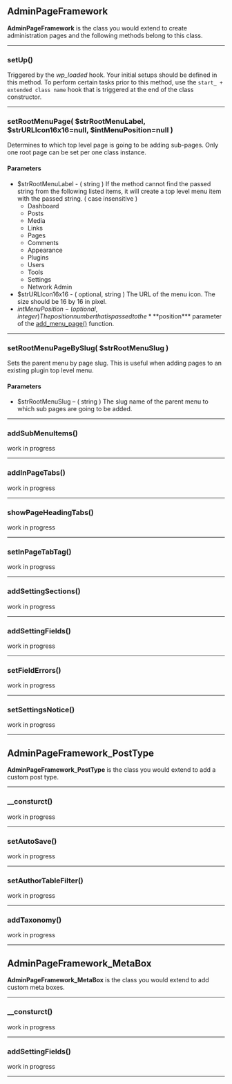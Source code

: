 ## AdminPageFramework ##
**AdminPageFramework** is the class you would extend to create administration pages and the following methods belong to this class. 
***

### setUp() ###
Triggered by the *wp_loaded* hook. Your initial setups should be defined in this method. To perform certain tasks prior to this method, use the `start_ + extended class name` hook that is triggered at the end of the class constructor.
***

### setRootMenuPage( $strRootMenuLabel, $strURLIcon16x16=null, $intMenuPosition=null ) ###
Determines to which top level page is going to be adding sub-pages. Only one root page can be set per one class instance.

#### Parameters ####
* $strRootMenuLabel - ( string ) If the method cannot find the passed string from the following listed items, it will create a top level menu item with the passed string. ( case insensitive )
	* Dashboard
	* Posts
	* Media
	* Links
	* Pages      
	* Comments       
	* Appearance   
	* Plugins       
	* Users           
	* Tools           
	* Settings       
	* Network Admin
* $strURLIcon16x16 - ( optional, string ) The URL of the menu icon. The size should be 16 by 16 in pixel.
* $intMenuPosition - ( optional, integer ) The position number that is passed to the ***$position*** parameter of the [add_menu_page()](http://codex.wordpress.org/Function_Reference/add_menu_page) function.
***

### setRootMenuPageBySlug( $strRootMenuSlug ) ###
Sets the parent menu by page slug. This is useful when adding pages to an existing plugin top level menu.

#### Parameters ####
* $strRootMenuSlug – ( string ) The slug name of the parent menu to which sub pages are going to be added.
***


### addSubMenuItems() ###
work in progress
***

### addInPageTabs() ###
work in progress
***

### showPageHeadingTabs() ###
work in progress
***

### setInPageTabTag() ###
work in progress
***

### addSettingSections() ###
work in progress
***

### addSettingFields() ###
work in progress
***

### setFieldErrors() ###
work in progress
***

### setSettingsNotice() ###
work in progress
***

## AdminPageFramework_PostType ##
**AdminPageFramework_PostType** is the class you would extend to add a custom post type. 
***

### __consturct() ###
work in progress
***

### setAutoSave() ###
work in progress
***

### setAuthorTableFilter() ###
work in progress
***

### addTaxonomy() ###
work in progress
***

## AdminPageFramework_MetaBox ##
**AdminPageFramework_MetaBox** is the class you would extend to add custom meta boxes. 
***

### __consturct() ###
work in progress
***

### addSettingFields() ###
work in progress
***
